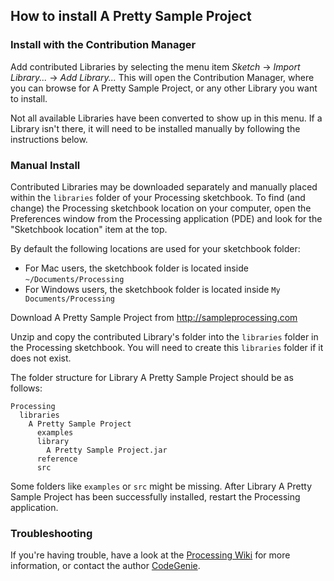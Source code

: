 ## How to install A Pretty Sample Project

### Install with the Contribution Manager

Add contributed Libraries by selecting the menu item _Sketch_ → _Import Library..._ → _Add Library..._ This will open the Contribution Manager, where you can browse for A Pretty Sample Project, or any other Library you want to install.

Not all available Libraries have been converted to show up in this menu. If a Library isn't there, it will need to be installed manually by following the instructions below.

### Manual Install

Contributed Libraries may be downloaded separately and manually placed within the `libraries` folder of your Processing sketchbook. To find (and change) the Processing sketchbook location on your computer, open the Preferences window from the Processing application (PDE) and look for the "Sketchbook location" item at the top.

By default the following locations are used for your sketchbook folder: 
  * For Mac users, the sketchbook folder is located inside `~/Documents/Processing` 
  * For Windows users, the sketchbook folder is located inside `My Documents/Processing`

Download A Pretty Sample Project from http://sampleprocessing.com

Unzip and copy the contributed Library's folder into the `libraries` folder in the Processing sketchbook. You will need to create this `libraries` folder if it does not exist.

The folder structure for Library A Pretty Sample Project should be as follows:

```
Processing
  libraries
    A Pretty Sample Project
      examples
      library
        A Pretty Sample Project.jar
      reference
      src
```
             
Some folders like `examples` or `src` might be missing. After Library A Pretty Sample Project has been successfully installed, restart the Processing application.

### Troubleshooting

If you're having trouble, have a look at the [Processing Wiki](https://github.com/processing/processing/wiki/How-to-Install-a-Contributed-Library) for more information, or contact the author [CodeGenie](http://codegenie.com).
